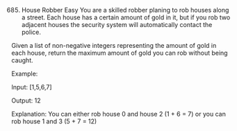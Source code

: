 685. House Robber
Easy
You are a skilled robber planing to rob houses along a street. Each house has a certain amount of gold in it, but if you rob two adjacent houses the security system will automatically contact the police.

Given a list of non-negative integers representing the amount of gold in each house, return the maximum amount of gold you can rob without being caught.



Example:

Input: [1,5,6,7]

Output: 12

Explanation: You can either rob house 0 and house 2 (1 + 6 = 7) or you can rob house 1 and 3 (5 + 7 = 12)
